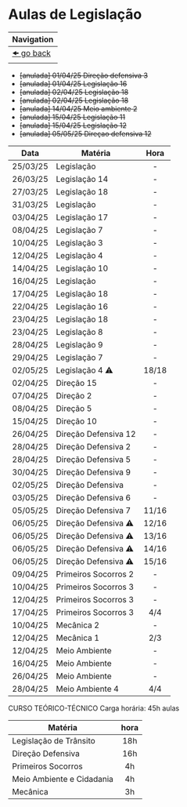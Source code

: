 # Aulas de Legislação

| Navigation                |
| ------------------------- |
| [🠜 go back](./readme.md) |

- ~~[anulada] 01/04/25 Direção defensiva 3~~
- ~~[anulada] 01/04/25 Legislação 16~~
- ~~[anulada] 02/04/25 Legislação 18~~
- ~~[anulada] 02/04/25 Legislação 18~~
- ~~[anulada] 14/04/25 Meio ambiente 2~~
- ~~[anulada] 15/04/25 Legislação 11~~
- ~~[anulada] 15/04/25 Legislação 12~~
- ~~[anulada] 05/05/25 Direçao defensiva 12~~

| Data     | Matéria                     | Hora  |
| -------- | --------------------------- | :---: |
| 25/03/25 | Legislação                  | -     |
| 26/03/25 | Legislação 14               | -     |
| 27/03/25 | Legislação 18               | -     |
| 31/03/25 | Legislação                  | -     |
| 03/04/25 | Legislação 17               | -     |
| 08/04/25 | Legislação 7                | -     |
| 10/04/25 | Legislação 3                | -     |
| 12/04/25 | Legislação 4                | -     |
| 14/04/25 | Legislação 10               | -     |
| 16/04/25 | Legislação                  | -     |
| 17/04/25 | Legislação 18               | -     |
| 22/04/25 | Legislação 16               | -     |
| 23/04/25 | Legislação 18               | -     |
| 23/04/25 | Legislação 8                | -     |
| 28/04/25 | Legislação 9                | -     |
| 29/04/25 | Legislação 7                | -     |
| 02/05/25 | Legislação 4 :warning:      | 18/18 |
| 02/04/25 | Direção 15                  | -     |
| 07/04/25 | Direção 2                   | -     |
| 08/04/25 | Direção 5                   | -     |
| 15/04/25 | Direção 10                  | -     |
| 26/04/25 | Direção Defensiva 12        | -     |
| 28/04/25 | Direção Defensiva 2         | -     |
| 28/04/25 | Direção Defensiva 5         | -     |
| 30/04/25 | Direção Defensiva 9         | -     |
| 02/05/25 | Direção Defensiva           | -     |
| 03/05/25 | Direção Defensiva 6         | -     |
| 05/05/25 | Direção Defensiva 7         | 11/16 |
| 06/05/25 | Direção Defensiva :warning: | 12/16 |
| 06/05/25 | Direção Defensiva :warning: | 13/16 |
| 06/05/25 | Direção Defensiva :warning: | 14/16 |
| 06/05/25 | Direção Defensiva :warning: | 15/16 |
| 09/04/25 | Primeiros Socorros 2        | -     |
| 10/04/25 | Primeiros Socorros 3        | -     |
| 12/04/25 | Primeiros Socorros 3        | -     |
| 17/04/25 | Primeiros Socorros 3        | 4/4   |
| 10/04/25 | Mecânica 2                  | -     |
| 12/04/25 | Mecânica 1                  | 2/3   |
| 12/04/25 | Meio Ambiente               | -     |
| 16/04/25 | Meio Ambiente               | -     |
| 26/04/25 | Meio Ambiente               | -     |
| 28/04/25 | Meio Ambiente 4             | 4/4   |

CURSO TEÓRICO-TÉCNICO
Carga horária: 45h aulas

| Matéria                   | hora |
| ------------------------- | :--: |
| Legislação de Trânsito    | 18h  |
| Direção Defensiva         | 16h  |
| Primeiros Socorros        | 4h   |
| Meio Ambiente e Cidadania | 4h   |
| Mecânica                  | 3h   |
